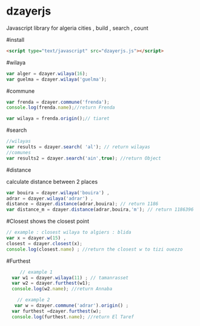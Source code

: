 # dzayerjs
Javascript library for algeria cities , build , search , count

#install
```html
<script type="text/javascript" src="dzayerjs.js"></script>

```
#wilaya
```javascript
var alger = dzayer.wilaya(16);
var guelma = dzayer.wilaya('guelma');
```
#commune
```javascript
var frenda = dzayer.commune('frenda');
console.log(frenda.name);//return Frenda

var wilaya = frenda.origin();// tiaret
```


#search
```javascript
//wilayas
var results = dzayer.search( 'al'); // return wilayas
//comunes
var results2 = dzayer.search('ain',true); //return Object
```

#distance

calculate distance between 2 places
```javascript
var bouira = dzayer.wilaya('bouira') ,
adrar = dzayer.wilaya('adrar') ,
distance = dzayer.distance(adrar,bouira); // return 1186 
var distance_m = dzayer.distance(adrar,bouira,'m'); // return 1186396
``` 
#Closest
shows the closest point 
```javascript
// example : closest wilaya to algiers : blida
var x = dzayer.w(15) ,
closest = dzayer.closest(x);
console.log(closest.name) ; //return the closest w to tizi ouezzo
```

#Furthest 
```javascript
     // example 1
  var w1 = dzayer.wilaya(11) ; // tamanrasset
  var w2 = dzayer.furthest(w1);
  console.log(w2.name); //return Annaba

    // example 2
   var w = dzayer.commune('adrar').origin() ;
  var furthest =dzayer.furthest(w);
  console.log(furthest.name); //return El Taref

``` 


